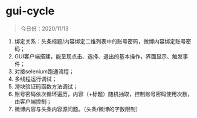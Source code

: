 # gui-cycle
>今日份：2020/11/13  
>
1. 绑定关系：头条标题/内容绑定二维列表中的账号密码，微博内容绑定账号密码；
2. GUI客户端搭建，能呈现点击、选择、退出的基本操作，界面显示、触发事件；
3. 对接selenium跑通流程；
4. 多线程运行调试；
5. 滑块验证码函数方法调试；
6. 账号密码依次循环遍历，内容（+标题）随机抽取，控制账号密码使用次数，由客户端控制；
7. 微博内容与头条内容源问题。（头条/微博的字数限制）
